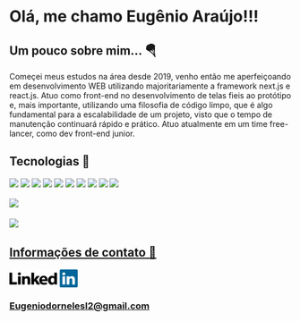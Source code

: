 
<h1> Olá, me chamo Eugênio Araújo!!! </h1>


<div style="display: inline_block">
 
<h2> Um pouco sobre mim... 🪂</h2> 
  <p>
    Começei meus estudos na área desde 2019, venho então me aperfeiçoando em desenvolvimento WEB utilizando majoritariamente a framework next.js e react.js. Atuo como front-end no desenvolvimento de telas fieis ao protótipo e, mais importante, utilizando uma filosofia de código limpo, que é algo fundamental para a escalabilidade de um projeto, visto que o tempo de manutenção continuará rápido e prático.
   Atuo atualmente em um time free-lancer, como dev front-end junior.
  </p>
 
<h2> Tecnologias 💾</h2> 
 
 <section>
 <img src="https://img.shields.io/badge/HTML5-E34F26?style=for-the-badge&logo=html5&logoColor=white"/>
 <img src="https://img.shields.io/badge/JavaScript-F7DF1E?style=for-the-badge&logo=javascript&logoColor=black"/>
 <img src="https://img.shields.io/badge/TypeScript-007ACC?style=for-the-badge&logo=typescript&logoColor=white"/> 
 <img src="https://img.shields.io/badge/CSS3-1572B6?style=for-the-badge&logo=css3&logoColor=white"/>
 <img src="https://img.shields.io/badge/Python-14354C?style=for-the-badge&logo=python&logoColor=white"/>
 <img src="https://img.shields.io/badge/React-20232A?style=for-the-badge&logo=react&logoColor=61DAFB"/>
 <img src="https://img.shields.io/badge/Next-black?style=for-the-badge&logo=next.js&logoColor=white"/>
  
 <img src="https://img.shields.io/badge/styled--components-DB7093?style=for-the-badge&logo=styled-components&logoColor=white"/>
 <img src="https://img.shields.io/badge/SCSS-hotpink.svg?style=for-the-badge&logo=SASS&logoColor=white"/>  
 <img src="https://img.shields.io/badge/chakra-%234ED1C5.svg?style=for-the-badge&logo=chakraui&logoColor=white"/>
 <sectiom/>
 
 <br/>
  
 <div>
  <br/>
   <a href="https://github.com/eugeniol2">
   <img height="180em" src="https://github-readme-stats.vercel.app/api/top-langs/?username=eugeniol2&theme=midnight-purple"/>
 </div>

 <div>
  <br/>
   <img height="180em" src="https://github-readme-stats.vercel.app/api?username=eugeniol2&theme=midnight-purple"/>
 </div>
    
    
 <h2> Informações de contato 🧭</h2>
  
  
  <a target="_blank" href="https://www.linkedin.com/in/eug%C3%AAnio-ara%C3%BAjo-4a6520217/">
  <img align="center" alt="Linkedin" width="122px" src="./linkedin.svg" />
      
   <p>
   <h3>Eugeniodornelesl2@gmail.com </h3>
   </p>
</a>
  
 
